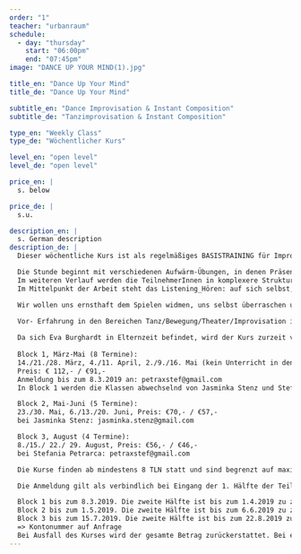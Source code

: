```yaml
---
order: "1"
teacher: "urbanraum"
schedule:
  - day: "thursday"
    start: "06:00pm"
    end: "07:45pm"
image: "DANCE UP YOUR MIND(1).jpg"

title_en: "Dance Up Your Mind"
title_de: "Dance Up Your Mind"

subtitle_en: "Dance Improvisation & Instant Composition"
subtitle_de: "Tanzimprovisation & Instant Composition"

type_en: "Weekly Class"
type_de: "Wöchentlicher Kurs"

level_en: "open level"
level_de: "open level"

price_en: |
  s. below  

price_de: |
  s.u.

description_en: |
  s. German description  
description_de: |
  Dieser wöchentliche Kurs ist als regelmäßiges BASISTRAINING für Improvisation und Instant Composition in einer festen Gruppe gedacht.  

  Die Stunde beginnt mit verschiedenen Aufwärm-Übungen, in denen Präsenz und Körperwahrnehmung geschult wird und sich die Aufmerksamkeit auf das JETZT fokussiert. Schwerkraft, Raum, Dynamik und Zeit werden erforscht, die Verbindung von Atem, Stimme und Bewegung erkundet. Improvisation wird im ersten Schritt dazu dienen, die eigenen Bewegungsmöglichkeiten zu erweitern und sich von vorgeschriebenen Formen zu lösen.  
  Im weiteren Verlauf werden die TeilnehmerInnen in komplexere Strukturen der Solo- und Gruppenimprovisation eingeführt.
  Im Mittelpunkt der Arbeit steht das Listening_Hören: auf sich selbst, auf die Gruppe, auf den Raum, auf die uns umgebenen Geräusche, auf das, was IST. Dieses HÖREN dient als Inspiration und lässt uns Impulse aufgreifen, darauf reagieren und den Moment bewusst gestalten. Aus Improvisationen entstehen Kompositionen aus dem Moment heraus, allein und in der Interaktion mit einem Partner oder der Gruppe.  

  Wir wollen uns ernsthaft dem Spielen widmen, uns selbst überraschen und die Balance zwischen Freiheit und Festlegung erforschen…

  Vor- Erfahrung in den Bereichen Tanz/Bewegung/Theater/Improvisation ist erwünscht, aber nicht zwingend notwendig!  
  
  Da sich Eva Burghardt in Elternzeit befindet, wird der Kurs zurzeit von Jasminka Stenz und Stefania Petrarca vertreten.  
  
  Block 1, März-Mai (8 Termine):  
  14./21./28. März, 4./11. April, 2./9./16. Mai (kein Unterricht in den Osterferien)  
  Preis: € 112,- / €91,-  
  Anmeldung bis zum 8.3.2019 an: petraxstef@gmail.com  
  In Block 1 werden die Klassen abwechselnd von Jasminka Stenz und Stefania Petrarca geleitet, beginnend mit Jasminka am 14.03.2019.  

  Block 2, Mai-Juni (5 Termine):   
  23./30. Mai, 6./13./20. Juni, Preis: €70,- / €57,-    
  bei Jasminka Stenz: jasminka.stenz@gmail.com  

  Block 3, August (4 Termine):   
  8./15./ 22./ 29. August, Preis: €56,- / €46,-   
  bei Stefania Petrarca: petraxstef@gmail.com  

  Die Kurse finden ab mindestens 8 TLN statt und sind begrenzt auf maximal 16 TLN.  

  Die Anmeldung gilt als verbindlich bei Eingang der 1. Hälfte der Teilnehmergebühr für:  

  Block 1 bis zum 8.3.2019. Die zweite Hälfte ist bis zum 1.4.2019 zu zahlen.  
  Block 2 bis zum 1.5.2019. Die zweite Hälfte ist bis zum 6.6.2019 zu zahlen.  
  Block 3 bis zum 15.7.2019. Die zweite Hälfte ist bis zum 22.8.2019 zu zahlen.   
  => Kontonummer auf Anfrage  
  Bei Ausfall des Kurses wird der gesamte Betrag zurückerstattet. Bei einem Rücktritt werden 50% der Teilnehmergebühr beibehalten, außer es wird eine Ersatzperson gefunden. Für eventuelle Verletzungen haftet jede_r Teilnehmer_in selbst.
---
```

